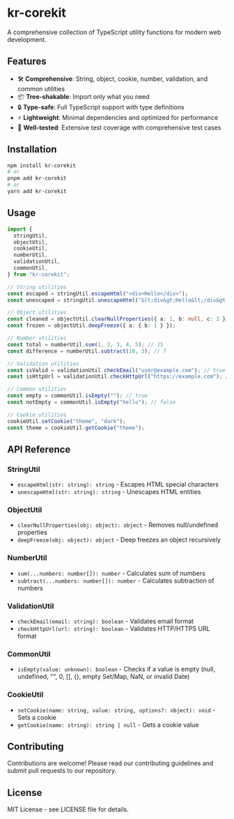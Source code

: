 # kr-corekit

A comprehensive collection of TypeScript utility functions for modern web development.

## Features

- 🛠️ **Comprehensive**: String, object, cookie, number, validation, and common utilities
- 📦 **Tree-shakable**: Import only what you need
- 🔒 **Type-safe**: Full TypeScript support with type definitions
- ⚡ **Lightweight**: Minimal dependencies and optimized for performance
- 🧪 **Well-tested**: Extensive test coverage with comprehensive test cases

## Installation

```bash
npm install kr-corekit
# or
pnpm add kr-corekit
# or
yarn add kr-corekit
```

## Usage

```typescript
import {
  stringUtil,
  objectUtil,
  cookieUtil,
  numberUtil,
  validationUtil,
  commonUtil,
} from "kr-corekit";

// String utilities
const escaped = stringUtil.escapeHtml("<div>Hello</div>");
const unescaped = stringUtil.unescapeHtml("&lt;div&gt;Hello&lt;/div&gt;");

// Object utilities
const cleaned = objectUtil.clearNullProperties({ a: 1, b: null, c: 3 });
const frozen = objectUtil.deepFreeze({ a: { b: 1 } });

// Number utilities
const total = numberUtil.sum(1, 2, 3, 4, 5); // 15
const difference = numberUtil.subtract(10, 3); // 7

// Validation utilities
const isValid = validationUtil.checkEmail("user@example.com"); // true
const isHttpUrl = validationUtil.checkHttpUrl("https://example.com"); // true

// Common utilities
const empty = commonUtil.isEmpty(""); // true
const notEmpty = commonUtil.isEmpty("hello"); // false

// Cookie utilities
cookieUtil.setCookie("theme", "dark");
const theme = cookieUtil.getCookie("theme");
```

## API Reference

### StringUtil

- `escapeHtml(str: string): string` - Escapes HTML special characters
- `unescapeHtml(str: string): string` - Unescapes HTML entities

### ObjectUtil

- `clearNullProperties(obj: object): object` - Removes null/undefined properties
- `deepFreeze(obj: object): object` - Deep freezes an object recursively

### NumberUtil

- `sum(...numbers: number[]): number` - Calculates sum of numbers
- `subtract(...numbers: number[]): number` - Calculates subtraction of numbers

### ValidationUtil

- `checkEmail(email: string): boolean` - Validates email format
- `checkHttpUrl(url: string): boolean` - Validates HTTP/HTTPS URL format

### CommonUtil

- `isEmpty(value: unknown): boolean` - Checks if a value is empty (null, undefined, "", 0, [], {}, empty Set/Map, NaN, or invalid Date)

### CookieUtil

- `setCookie(name: string, value: string, options?: object): void` - Sets a cookie
- `getCookie(name: string): string | null` - Gets a cookie value

## Contributing

Contributions are welcome! Please read our contributing guidelines and submit pull requests to our repository.

## License

MIT License - see LICENSE file for details.

